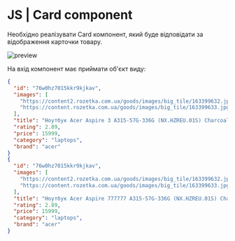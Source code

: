 # JS | Card component

Необхідно реалізувати Card компонент, який буде відповідати за відображення карточки товару.

![preview](../preview.png)

На вхід компонент має приймати об'єкт виду:

```json
{
  "id": "76w0hz7015kkr9kjkav",
  "images": [
    "https://content2.rozetka.com.ua/goods/images/big_tile/163399632.jpg",
    "https://content.rozetka.com.ua/goods/images/big_tile/163399633.jpg"
  ],
  "title": "Ноутбук Acer Aspire 3 A315-57G-336G (NX.HZREU.01S) Charcoal Black",
  "rating": 2.89,
  "price": 15999,
  "category": "laptops",
  "brand": "acer"
}
{
  "id": "76w0hz7015kkr9kjkav",
  "images": [
    "https://content2.rozetka.com.ua/goods/images/big_tile/163399632.jpg",
    "https://content.rozetka.com.ua/goods/images/big_tile/163399633.jpg"
  ],
  "title": "Ноутбук Acer Aspire 777777 A315-57G-336G (NX.HZREU.01S) Charcoal Black",
  "rating": 2.89,
  "price": 15999,
  "category": "laptops",
  "brand": "acer"
}
```
